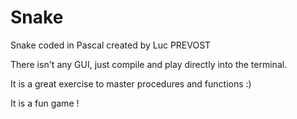 # Snake

Snake coded in Pascal created by Luc PREVOST

There isn't any GUI, just compile and play directly into the terminal.

It is a great exercise to master procedures and functions :)

It is a fun game !
